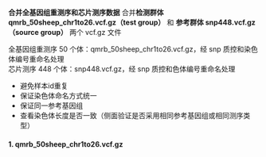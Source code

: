 

**合并全基因组重测序和芯片测序数据**
合并**检测群体 qmrb_50sheep_chr1to26.vcf.gz（test group）** 和 **参考群体 snp448.vcf.gz（source group）** 两个 vcf.gz 文件  
  
全基因组重测序 50 个体：qmrb_50sheep_chr1to26.vcf.gz，经 snp 质控和染色体编号重命名处理  
芯片测序 448 个体：snp448.vcf.gz，经 snp 质控和色体编号重命名处理  
  
- 避免样本id重复
- 保证染色体命名方式统一
- 保证同一参考基因组
- 查看染色体长度是否一致（侧面验证是否采用相同参考基因组或相同测序类型）


#### 1. qmrb_50sheep_chr1to26.vcf.gz
















































